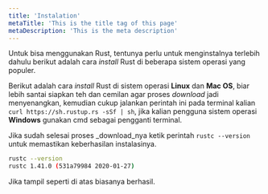 ```yaml
---
title: 'Instalation'
metaTitle: 'This is the title tag of this page'
metaDescription: 'This is the meta description'
---
```


Untuk bisa menggunakan Rust, tentunya perlu untuk menginstalnya terlebih dahulu berikut adalah cara _install_ Rust di beberapa sistem operasi yang populer.

Berikut adalah cara _install_ Rust di sistem operasi **Linux** dan **Mac OS**, biar lebih santai siapkan teh dan cemilan agar proses _download_ jadi menyenangkan, kemudian cukup jalankan perintah ini pada terminal kalian `curl https://sh.rustup.rs -sSf | sh`, jika kalian pengguna sistem operasi **Windows** gunakan cmd sebagai pengganti terminal.

Jika sudah selesai proses _download_nya ketik perintah `rustc --version` untuk memastikan keberhasilan instalasinya.

```bash
rustc --version
rustc 1.41.0 (531a79984 2020-01-27)
```

Jika tampil seperti di atas biasanya berhasil.
